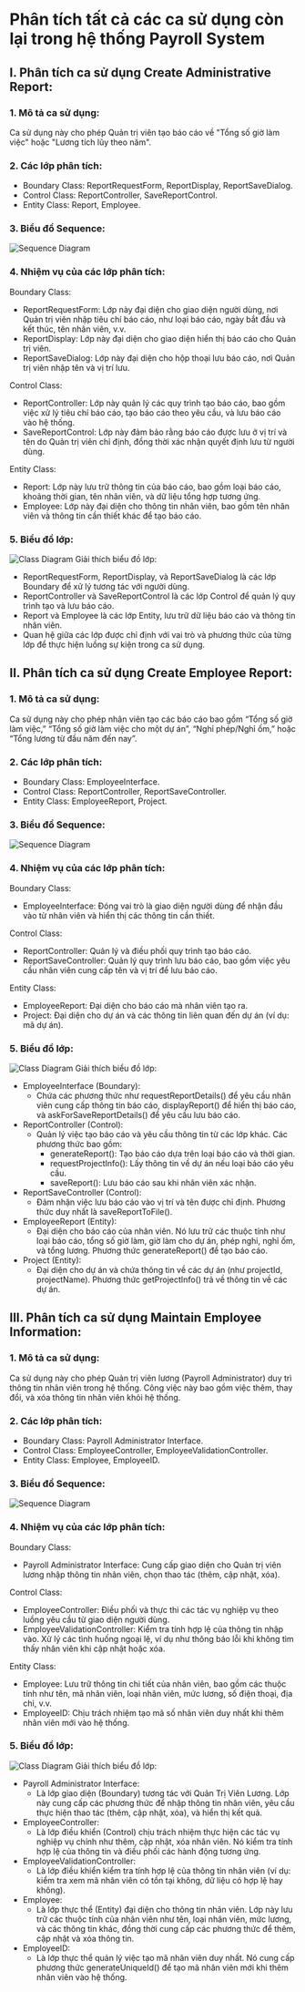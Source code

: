 # Phân tích tất cả các ca sử dụng còn lại trong hệ thống Payroll System
## I. Phân tích ca sử dụng Create Administrative Report:
### 1. Mô tả ca sử dụng:
Ca sử dụng này cho phép Quản trị viên tạo báo cáo về "Tổng số giờ làm việc" hoặc "Lương tích lũy theo năm".
### 2. Các lớp phân tích:
- Boundary Class: ReportRequestForm, ReportDisplay, ReportSaveDialog.
- Control Class: ReportController, SaveReportControl.
- Entity Class: Report, Employee.
### 3. Biểu đồ Sequence:
![Sequence Diagram](https://www.planttext.com/api/plantuml/png/Z9DBJiCm48RtFiLSW0jaWLfHmROg4liX7YfBZbt6arOz6mkEn1MmqwHnx1QHbJsFRnw_y_FrlGg2B7rd5RRY6RPuPc_jMdV6cI2CoOW1jckbjcjuU8GT7JpBZZvx2lBikMjWl81uQ9bG27W8IanpJFSgIQdADCEVl9FK1N4J6mfXn4Mu4MA39NUEdx2pPQOsy4AEU6uFtZ6G1k_kWYVSxTPs93qxs8zKFKsjwGxcLbSR4muMpmsCXt_WyZKMhX6orEfQuitGwIxrcefMu1MFLn4XVZak-JO6hTylb0z5Ie6VizJWBgs9dswBJKNvsH-DfWlT-XR5HBtGQN3OqR9GbNwfL9dp9v4DEWnneDPycBZygTQ0o9PL5oa2gd791ahgjiWwNz1VBxK89wTLhLZ-x5Sn9Fx5lm000F__0m00)
### 4. Nhiệm vụ của các lớp phân tích:
Boundary Class:
- ReportRequestForm: Lớp này đại diện cho giao diện người dùng, nơi Quản trị viên nhập tiêu chí báo cáo, như loại báo cáo, ngày bắt đầu và kết thúc, tên nhân viên, v.v.
- ReportDisplay: Lớp này đại diện cho giao diện hiển thị báo cáo cho Quản trị viên.
- ReportSaveDialog: Lớp này đại diện cho hộp thoại lưu báo cáo, nơi Quản trị viên nhập tên và vị trí lưu.

Control Class:
- ReportController: Lớp này quản lý các quy trình tạo báo cáo, bao gồm việc xử lý tiêu chí báo cáo, tạo báo cáo theo yêu cầu, và lưu báo cáo vào hệ thống.
- SaveReportControl: Lớp này đảm bảo rằng báo cáo được lưu ở vị trí và tên do Quản trị viên chỉ định, đồng thời xác nhận quyết định lưu từ người dùng.

Entity Class:
- Report: Lớp này lưu trữ thông tin của báo cáo, bao gồm loại báo cáo, khoảng thời gian, tên nhân viên, và dữ liệu tổng hợp tương ứng.
- Employee: Lớp này đại diện cho thông tin nhân viên, bao gồm tên nhân viên và thông tin cần thiết khác để tạo báo cáo.
### 5. Biểu đồ lớp:
![Class Diagram](https://www.planttext.com/api/plantuml/png/d5HBRkCm3Dth54GspG3D1OoYw4oT0GfqKJIzW60nAG5PSYKvXL7qPBEO8_KAew_Zn6aMuuKDK--HZy-al_xylREE6zUtah4hg75B2i6z8lpIlHBS3D18RYrQ5f_mZ9qsxXdVUhJkjpOjV328bqcn1BWto1rfjMmCEJJ4AoW7wVr71NjD8dC5sKxouK5rVKowBCUVxAXkdN1ZpSnBXqiJ7wNIDoasV8yrSQbtfyh3oQDkakvZVOrMMp9jv693TehuF37kNYjdj3phMpwJQCRYJN0ASmSNt4g1GzyDD-9YtmbflUIpi6kGkTSADiwGsbs3uYsMjvbzcp5JwV1ZKkD5ZzRzTvqZ6zVAaJi_VRdm2jpGZNboA4vpxHsj8Dnp59MOnzfEwW7naQmN6-utwnowpOtjKA7nZFau5kGePTfI3f4u2eHqhl1gT9oa3OapPDg_GHaTiw_KMJPVkTNgTZvG5Iow82tP3sMK5co6FD3BFdbkNgMnPv4J5Nw11l8J7qAgdw8bvNtpS1thxmdVJsYJTGlC-H05sKRlIM2S8n39cGMRGm-w0okYdGRR-OtSaXTS1krYou5QUWGlEw_IYUn863-ofv1gPEyrbga1mPttbjtvqV8_pty0003__mC0)
Giải thích biểu đồ lớp:
- ReportRequestForm, ReportDisplay, và ReportSaveDialog là các lớp Boundary để xử lý tương tác với người dùng.
- ReportController và SaveReportControl là các lớp Control để quản lý quy trình tạo và lưu báo cáo.
- Report và Employee là các lớp Entity, lưu trữ dữ liệu báo cáo và thông tin nhân viên.
- Quan hệ giữa các lớp được chỉ định với vai trò và phương thức của từng lớp để thực hiện luồng sự kiện trong ca sử dụng.
## II. Phân tích ca sử dụng Create Employee Report:
### 1. Mô tả ca sử dụng:
Ca sử dụng này cho phép nhân viên tạo các báo cáo bao gồm “Tổng số giờ làm việc,” “Tổng số giờ làm việc cho một dự án”, “Nghỉ phép/Nghỉ ốm,” hoặc “Tổng lương từ đầu năm đến nay”.
### 2. Các lớp phân tích:
- Boundary Class: EmployeeInterface.
- Control Class: ReportController, ReportSaveController.
- Entity Class: EmployeeReport, Project.
### 3. Biểu đồ Sequence:
![Sequence Diagram](https://www.planttext.com/api/plantuml/png/d5H1JiCm4Bpx5QkUuGCSK15Km0rH9CvRUqDDNJkiDqLz6mUUn1TO9Kr9I4jR8kKGspCxEvdrryVdE0koLCjWq4fYc2pBaDP4ninI5HtoUhjq7uMuG4l6fYYS0ZnIcLYkcwz0R2YAbnz4iz-kFd1w9Il6jDjmVZaaXmkbVQie2qW2ouH2m0tHy727GO5NUG65Dj4S1rcNT0PrWu3H0Udhb2uRWq7Wle3HKn8CS9Sgpl2SU46k9i1MxCY0FeS4JodeMIWRJBTy3zwJ_TkxJjyjZvqZln34QZaZpZNL0ALC6warWR2d5G6kq0US1VgBgyNj4oCLnrErx7BdnkSouFelgaC_TcDm3tbGGxEdw5kAn3ynWdSlywqQ7uka2NNzMEumHErQURSbSIJgSJQdAP3vDiodZ476rN-78EAIwlI7P55yYWVh_cfqFy6nUMuRw3H_b6lJFgZcASdwmbD7JJlBhTmaTJKtcDmT2ZMQ5jbrbGsYiCkYYTgX0RAKzIuPAqGlq6y0003__mC0)
### 4. Nhiệm vụ của các lớp phân tích:
Boundary Class:
- EmployeeInterface: Đóng vai trò là giao diện người dùng để nhận đầu vào từ nhân viên và hiển thị các thông tin cần thiết.

Control Class:
- ReportController: Quản lý và điều phối quy trình tạo báo cáo.
- ReportSaveController: Quản lý quy trình lưu báo cáo, bao gồm việc yêu cầu nhân viên cung cấp tên và vị trí để lưu báo cáo.

Entity Class:
- EmployeeReport: Đại diện cho báo cáo mà nhân viên tạo ra.
- Project: Đại diện cho dự án và các thông tin liên quan đến dự án (ví dụ: mã dự án).
### 5. Biểu đồ lớp:
![Class Diagram](https://www.planttext.com/api/plantuml/png/h5HBJiCm4Dtx5DxHIkq58bHLK2egLQXgAo6MLZ9fJHrFi2T54U9aB3WILy29apO_TcJXA3FZcVUUd_FpzJst90nbYMBiXYyWbXhu7MOw4YRdeHBMidBb3qcgC0TOQG8JYn3u1-F5O-0j0qjRID7G0aX8PKVZW9zHHhuYaZPL8lSL8rE-Waj37svj4FQqHBCJPnZk-ja0Uu-Q32gF5MgqVb-LKs1gi0VGO0H12yi-Jo7WEp9I7oQy56JXQW9Uh1CEEhf-Zhl0Mo9i3Bv2I2iTOm5sBItTLh6PBxGNKdy8CU6nLF0aaWOaXQ4WYRgED7HeqYq4wrE-JjpZqhN-dxaN_HyqISexyhTRLqYcVRLzd924UiJCs6Sq9uW2BZLrKyuGbPADz5buW6jm91jnAyDJDrQsseZy1OJPep_HMA6WGMVq9Aw6rrpIwgIZDfKgt9InRZze3byoyufkGPLix56cblKlt7Gwwnixu24cIQQbKm8iVvTqPBsYOcVdJ88BOpjSNnCEdBaTIZYxxXKz9sgCRD1qWvCA2rh6vkuckJ_DBm000F__0m00)
Giải thích biểu đồ lớp:
- EmployeeInterface (Boundary):
  - Chứa các phương thức như requestReportDetails() để yêu cầu nhân viên cung cấp thông tin báo cáo, displayReport() để hiển thị báo cáo, và askForSaveReportDetails() để yêu cầu lưu báo cáo.
- ReportController (Control):
  - Quản lý việc tạo báo cáo và yêu cầu thông tin từ các lớp khác. Các phương thức bao gồm:
    - generateReport(): Tạo báo cáo dựa trên loại báo cáo và thời gian.
    - requestProjectInfo(): Lấy thông tin về dự án nếu loại báo cáo yêu cầu.
    - saveReport(): Lưu báo cáo sau khi nhân viên xác nhận.
- ReportSaveController (Control):
  - Đảm nhận việc lưu báo cáo vào vị trí và tên được chỉ định. Phương thức duy nhất là saveReportToFile().
- EmployeeReport (Entity):
  - Đại diện cho báo cáo của nhân viên. Nó lưu trữ các thuộc tính như loại báo cáo, tổng số giờ làm, giờ làm cho dự án, phép nghỉ, nghỉ ốm, và tổng lương. Phương thức generateReport() để tạo báo cáo.
- Project (Entity):
  - Đại diện cho dự án và chứa thông tin về các dự án (như projectId, projectName). Phương thức getProjectInfo() trả về thông tin về các dự án.
## III. Phân tích ca sử dụng Maintain Employee Information:
### 1. Mô tả ca sử dụng:
Ca sử dụng này cho phép Quản trị viên lương (Payroll Administrator) duy trì thông tin nhân viên trong hệ thống. Công việc này bao gồm việc thêm, thay đổi, và xóa thông tin nhân viên khỏi hệ thống.
### 2. Các lớp phân tích:
- Boundary Class: Payroll Administrator Interface.
- Control Class: EmployeeController, EmployeeValidationController.
- Entity Class: Employee, EmployeeID.
### 3. Biểu đồ Sequence:
![Sequence Diagram](https://www.planttext.com/api/plantuml/png/n5JBRi8m4BpdArQSGABYpg420Qeu8A6YVe255zLgOgVE1fHlww6Vr5_enix3QHALIzLRafsTcPsD_VNnkSf8MCgJE19dCXOcHr5O4yUmbedIAYCh-FC4HEQ_HAX9KT7YJaL6c3Y0VsmGkoIDJO6uCPfAA7gQzhM7T7L-wHNssxgqtqQHCm8FZvKWBE4PttFC24oAx5SP3TErb8kNL0h2nHPZ99n55PmRFSCIZjOaAS651--spi7tpg5kxekUk7B-gGb2G-qwL6odviwDS07B6ZYTHK4zy5VFXHKGb6QlYPCRSCJZN9N45YwHX8gpm8UBaA5Fg4lR2BbMhD6sSC0UqysNSgixe0vbEPF5aaxZhPb_8F3JgxavJ4XrJxH-7MFfZkOroBxJn34F3zFVarSUNLMOaLLunUwoUZbjLPR6eWXs94WCc3mOgIx5BsHLAWt8ujbOEH0CUxuecq3k6kvAtF_u_v6uL_xZnCSpagNyy07hGB2dT13shPKfRvM6QrmkEAmLTeLQyety3G00__y30000)
### 4. Nhiệm vụ của các lớp phân tích:
Boundary Class:
- Payroll Administrator Interface: Cung cấp giao diện cho Quản trị viên lương nhập thông tin nhân viên, chọn thao tác (thêm, cập nhật, xóa).

Control Class:
- EmployeeController: Điều phối và thực thi các tác vụ nghiệp vụ theo luồng yêu cầu từ giao diện người dùng.
- EmployeeValidationController: Kiểm tra tính hợp lệ của thông tin nhập vào. Xử lý các tình huống ngoại lệ, ví dụ như thông báo lỗi khi không tìm thấy nhân viên khi cập nhật hoặc xóa.

Entity Class:
- Employee: Lưu trữ thông tin chi tiết của nhân viên, bao gồm các thuộc tính như tên, mã nhân viên, loại nhân viên, mức lương, số điện thoại, địa chỉ, v.v.
- EmployeeID: Chịu trách nhiệm tạo mã số nhân viên duy nhất khi thêm nhân viên mới vào hệ thống.
### 5. Biểu đồ lớp:
![Class Diagram](https://www.planttext.com/api/plantuml/png/Z5JBJkGm4BpdAomkm65-80S4oymXqcftnUlUs3qJQ_t8kcqWGdpP7lWaVW5xCex6aw0XXqZfgYwNs-Ly_7-_90_E1wsgwfJziC48S3sxLa1KyVHc9t-WTrOfTYMqD9Ay0syTQun7jmQE9-orOkbn-2yW-TyTHeQqvknyg6DYhdIdR8_OcBNDW93KAUZd86hjyxKrQ-bqrdfB3cFDHpE3GHmjPeaThD2Dha28Z6Rnq0dmU5WLg71QVG8bzzcD6AmSBFmmqABJ6GiJZRsDyXRvtmoiNk9uqN3CsrqPBtt_rMxp0WiSpTNirZjfDaFTWCQoafbtVNU0Q90gVbm9uP2enCXo2UeMUN3Hpg-W7z6L30ylInI1fmaSD5lVeliAx5fhS4wmjS6f_YPEhMPB6nuLxgo0YW4jQzngBOcY-fIVT7vABNszJUm6tIGM-yTHHgC8Qn6F7J8DGhCSZts39jq4l3SoNemKd76BsyEzGRLD3BMoe-huDLiiBkQJNZEPMC0ziMVfssgMLRId9Wq6DZ5LnzdpwQuP1wM8hQFDfv7n3Raqe_tcPfbdLVJFTb4SIlHSNQ8HyQ_r2G00__y30000)
Giải thích biểu đồ lớp:
- Payroll Administrator Interface:
  - Là lớp giao diện (Boundary) tương tác với Quản Trị Viên Lương. Lớp này cung cấp các phương thức để nhập thông tin nhân viên, yêu cầu thực hiện thao tác (thêm, cập nhật, xóa), và hiển thị kết quả.
- EmployeeController:
  - Là lớp điều khiển (Control) chịu trách nhiệm thực hiện các tác vụ nghiệp vụ chính như thêm, cập nhật, xóa nhân viên. Nó kiểm tra tính hợp lệ của thông tin và điều phối các hành động tương ứng.
- EmployeeValidationController:
  - Là lớp điều khiển kiểm tra tính hợp lệ của thông tin nhân viên (ví dụ: kiểm tra xem mã nhân viên có tồn tại không, dữ liệu có hợp lệ hay không).
- Employee:
  - Là lớp thực thể (Entity) đại diện cho thông tin nhân viên. Lớp này lưu trữ các thuộc tính của nhân viên như tên, loại nhân viên, mức lương, và các thông tin khác, đồng thời cung cấp các phương thức để thêm, cập nhật và xóa thông tin.
- EmployeeID:
  - Là lớp thực thể quản lý việc tạo mã nhân viên duy nhất. Nó cung cấp phương thức generateUniqueId() để tạo mã nhân viên mới khi thêm nhân viên vào hệ thống.

